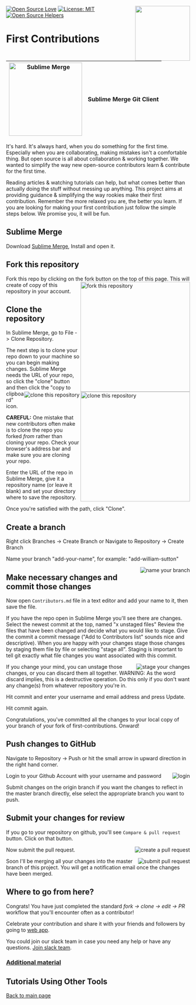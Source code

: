 [![Open Source Love](https://badges.frapsoft.com/os/v1/open-source.svg?v=103)](https://github.com/ellerbrock/open-source-badges/)
[<img align="right" width="150" src="https://firstcontributions.github.io/assets/gui-tool-tutorials/sublime-merge-tutorial/join-slack-team.png">](https://join.slack.com/t/firstcontributors/shared_invite/enQtNjkxNzQwNzA2MTMwLTVhMWJjNjg2ODRlNWZhNjIzYjgwNDIyZWYwZjhjYTQ4OTBjMWM0MmFhZDUxNzBiYzczMGNiYzcxNjkzZDZlMDM)
[![License: MIT](https://img.shields.io/badge/License-MIT-green.svg)](https://opensource.org/licenses/MIT)
[![Open Source Helpers](https://www.codetriage.com/roshanjossey/first-contributions/badges/users.svg)](https://www.codetriage.com/roshanjossey/first-contributions)


# First Contributions

|<img alt="Sublime Merge" src="https://firstcontributions.github.io/assets/gui-tool-tutorials/sublime-merge-tutorial/sublime-merge.png" width="200">|Sublime Merge Git Client|
|---|---|

It's hard. It's always hard, when you do something for the first time. Especially when you are collaborating, making mistakes isn't a comfortable thing. But open source is all about collaboration & working together. We wanted to simplify the way new open-source contributors learn & contribute for the first time.

Reading articles & watching tutorials can help, but what comes better than actually doing the stuff without messing up anything. This project aims at providing guidance & simplifying the way rookies make their first contribution. Remember the more relaxed you are, the better you learn. If you are looking for making your first contribution just follow the simple steps below. We promise you, it will be fun.


## Sublime Merge

Download [Sublime Merge](https://www.sublimemerge.com/), Install and open it.

## Fork this repository

Fork this repo by clicking on the fork button on the top of this page.
<img align="right" width="300" src="https://firstcontributions.github.io/assets/gui-tool-tutorials/sublime-merge-tutorial/fork.png" alt="fork this repository" />
This will create of copy of this repository in your account.


## Clone the repository

<img align="right" width="300" src="https://firstcontributions.github.io/assets/gui-tool-tutorials/sublime-merge-tutorial/clone.png" alt="clone this repository" />

In Sublime Merge, go to File -> Clone Repository.


<img style="float: right;" src="https://firstcontributions.github.io/assets/gui-tool-tutorials/sublime-merge-tutorial/sm-clone.png" alt="clone this repository" />

The next step is to clone your repo down to your machine so you can begin making changes. Sublime Merge needs the URL of your repo, so click the "clone" button and then click the "copy to clipboard" icon.

**CAREFUL:** One mistake that new contributors often make is to clone the repo you forked _from_ rather than cloning your repo. Check your browser's address bar and make sure you are cloning your repo.


Enter the URL of the repo in Sublime Merge, give it a repository name (or leave it blank) and set your directory where to save the repository.

Once you're satisfied with the path, click "Clone".


## Create a branch

Right click Branches -> Create Branch 
or 
Navigate to Repository -> Create Branch

Name your branch "add-your-name", for example: "add-william-sutton"

<img style="float: right;" src="https://firstcontributions.github.io/assets/gui-tool-tutorials/sublime-merge-tutorial/sm-branch.png" alt="name your branch" />


## Make necessary changes and commit those changes

Now open `Contributors.md` file in a text editor and add your name to it, then save the file.

If you have the repo open in Sublime Merge you'll see there are changes. 
Select the newest commit at the top, named "x unstaged files"
Review the files that have been changed and decide what you would like to stage. 
Give the commit a commit message ("Add <your-name> to Contributors list" sounds nice and descriptive).
When you are happy with your changes stage those changes by staging them file by file or selecting "stage all". Staging is important to tell git exactly what file changes you want associated with this commit.

<img style="float: right;" src="https://firstcontributions.github.io/assets/gui-tool-tutorials/sublime-merge-tutorial/sm-stage.png" alt="stage your changes" />

If you change your mind, you can unstage those changes, or you can discard them all together.
WARNING: As the word discard implies, this is a destructive operation. Do this only if you don't want any change(s) from whatever repository you're in.

Hit commit and enter your username and email address and press Update.

Hit commit again.

Congratulations, you've committed all the changes to your local copy of your branch of your fork of first-contributions.  Onward!


## Push changes to GitHub

Navigate to Repository -> Push
or hit the small arrow in upward direction in the right hand corner.

<img style="float: right;" src="https://firstcontributions.github.io/assets/gui-tool-tutorials/sublime-merge-tutorial/sm-login.png" alt="login" />

Login to your Github Account with your username and password

Submit changes on the origin branch if you want the changes to reflect in the master branch directly, else select the appropriate branch you want to push.


## Submit your changes for review

If you go to your repository on github, you'll see  `Compare & pull request` button. Click on that button.

<img style="float: right;" src="https://firstcontributions.github.io/assets/gui-tool-tutorials/sublime-merge-tutorial/compare-and-pull.png" alt="create a pull request" />

Now submit the pull request.

<img style="float: right;" src="https://firstcontributions.github.io/assets/gui-tool-tutorials/sublime-merge-tutorial/submit-pull-request.png" alt="submit pull request" />

Soon I'll be merging all your changes into the master branch of this project. You will get a notification email once the changes have been merged.

## Where to go from here?

Congrats!  You have just completed the standard _fork -> clone -> edit -> PR_ workflow that you'll encounter often as a contributor!

Celebrate your contribution and share it with your friends and followers by going to [web app](https://firstcontributions.github.io#social-share).

You could join our slack team in case you need any help or have any questions. [Join slack team](https://join.slack.com/t/firstcontributors/shared_invite/enQtMzE1MTYwNzI3ODQ0LTZiMDA2OGI2NTYyNjM1MTFiNTc4YTRhZTg4OWZjMzA0ZWZmY2UxYzVkMzI1ZmVmOWI4ODdkZWQwNTM2NDVmNjY).


### [Additional material](../additional-material/git_workflow_senarios/additional-material.md)


## Tutorials Using Other Tools
[Back to main page](https://github.com/firstcontributions/first-contributions#tutorials-using-other-tools)
